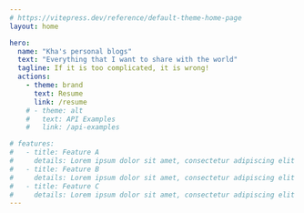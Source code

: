 ```yaml
---
# https://vitepress.dev/reference/default-theme-home-page
layout: home

hero:
  name: "Kha's personal blogs"
  text: "Everything that I want to share with the world"
  tagline: If it is too complicated, it is wrong!
  actions:
    - theme: brand
      text: Resume
      link: /resume
    # - theme: alt
    #   text: API Examples
    #   link: /api-examples

# features:
#   - title: Feature A
#     details: Lorem ipsum dolor sit amet, consectetur adipiscing elit
#   - title: Feature B
#     details: Lorem ipsum dolor sit amet, consectetur adipiscing elit
#   - title: Feature C
#     details: Lorem ipsum dolor sit amet, consectetur adipiscing elit
---
```


